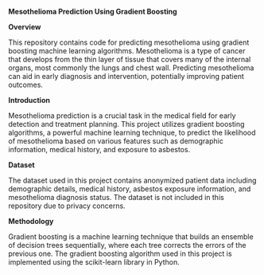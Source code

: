 **Mesothelioma Prediction Using Gradient Boosting**

**Overview**

This repository contains code for predicting mesothelioma using gradient boosting machine learning algorithms. Mesothelioma is a type of cancer that develops from the thin layer of tissue that covers many of the internal organs, most commonly the lungs and chest wall. Predicting mesothelioma can aid in early diagnosis and intervention, potentially improving patient outcomes.


**Introduction**

Mesothelioma prediction is a crucial task in the medical field for early detection and treatment planning. This project utilizes gradient boosting algorithms, a powerful machine learning technique, to predict the likelihood of mesothelioma based on various features such as demographic information, medical history, and exposure to asbestos.


**Dataset**

The dataset used in this project contains anonymized patient data including demographic details, medical history, asbestos exposure information, and mesothelioma diagnosis status. The dataset is not included in this repository due to privacy concerns.


**Methodology**

Gradient boosting is a machine learning technique that builds an ensemble of decision trees sequentially, where each tree corrects the errors of the previous one. The gradient boosting algorithm used in this project is implemented using the scikit-learn library in Python.